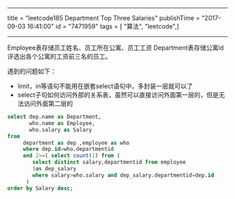 ------------------
title = "leetcode185 Department Top Three Salaries"
publishTime = "2017-09-03 16:41:00"
id = "7471959"
tags = [ "算法", "leetcode",]

--------------

Employee表存储员工姓名、员工所在公寓、员工工资
Department表存储公寓id
评选出各个公寓的工资前三名的员工。

遇到的问题如下：
* limit，in等语句不能用在嵌套select语句中，多封装一层就可以了
* select子句如何访问外部的关系表，虽然可以直接访问外面第一层的，但是无法访问外面第二层的

```sql
select dep.name as Department,
       who.name as Employee,
       who.salary as Salary
from
     department as dep ,employee as who
     where dep.id=who.departmentid 
     and 2>=( select count(1) from (
        select distinct salary,departmentid from employee 
        )as dep_salary 
        where salary>who.salary and dep_salary.departmentid=dep.id
      )
order by Salary desc;
```
        